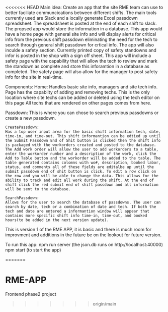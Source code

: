<<<<<<< HEAD
Main idea:
 Create an app that the site RME team can use to better faciliate communcications between different shifts. The main tools currently used are Slack and a locally generate Excel passdown spreadsheet. The spreadsheet is posted at the end of each shift to slack. The propsed app would store the information in a database. This app would have a home page with general site info and will display alerts for  critical info from the previous shift passdown eliminating the need for the tech to search through general shift passdown for crtical info.  The app will also inculde a safety section. Currently printed copy of safety standowns and infor is posted in the shop with a sign off sheet. This app will include a safety page with the capability that will allow the tech to review and mark the standown as complete and store this inforamtion in a database as completed.  The safety page will also allow for the manager to post safety info for the site in real-time.

Components:
Home:
Handles basic site info, managers and site tech info. Page has the capabilty of adding and removing techs. This is the only location where site techs can be added or deleted using the tech editor on this page All techs that are rendered on other pages comes from here.

Passdown: This is where you can chose to search previous passdowns or create a new passdown. 

    CreatePassdown: 
    Has a top user input area for the basic shift information tech, date, time-in, and time-out. This shift informantion can be edtied up until the Submit Passdown End of Shit button is clicked then the shift info is packaged with the workorders created and posted to the database. The Add work order will allow the user to add workorders to a table, enter the workorder number and a description of the work, click the Add to Table button and the workorder will be added to the table. The table generated contains colomns with wo#, description, booked labor, status, and comments all of these fields are editalbe up until the submit passdown end of shit button is click. To edit a row click on the row and you will be able to change the data. This allows for the ability to track and edit all work during the shift. At the end of shift click the red submit end of shift passdown and all information will be sent to the database.

    SearchPassdown:
    Allows for the user to search the database of passdowns. The user can search by date, tech or a combination of date and tech. If both the tech and date are entered a informantion window will appear that contains more specific shift info time-in, time-out, and booked hours(to be added in the next version update).

This is version 1 of the RME APP, it is basic and there is much room for improvment and additions in the future be on the lookout for future version.

To run this app:
npm run server (the json.db runs on http://localhost:40000)
npm start (to start the app)





 
=======
# RME-APP
Frontend phase2 project
>>>>>>> origin/main
